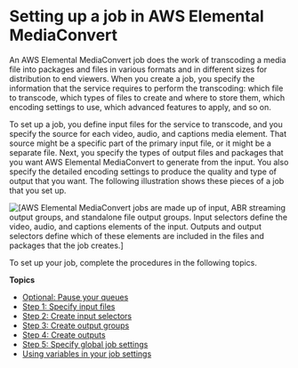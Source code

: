 # Setting up a job in AWS Elemental MediaConvert<a name="setting-up-a-job"></a>

An AWS Elemental MediaConvert job does the work of transcoding a media file into packages and files in various formats and in different sizes for distribution to end viewers\. When you create a job, you specify the information that the service requires to perform the transcoding: which file to transcode, which types of files to create and where to store them, which encoding settings to use, which advanced features to apply, and so on\.

To set up a job, you define input files for the service to transcode, and you specify the source for each video, audio, and captions media element\. That source might be a specific part of the primary input file, or it might be a separate file\. Next, you specify the types of output files and packages that you want AWS Elemental MediaConvert to generate from the input\. You also specify the detailed encoding settings to produce the quality and type of output that you want\. The following illustration shows these pieces of a job that you set up\.

![\[AWS Elemental MediaConvert jobs are made up of input, ABR streaming output groups, and standalone file output groups. Input selectors define the video, audio, and captions elements of the input. Outputs and output selectors define which of these elements are included in the files and packages that the job creates.\]](http://docs.aws.amazon.com/mediaconvert/latest/ug/images/Job_overview.png)

To set up your job, complete the procedures in the following topics\.

**Topics**
+ [Optional: Pause your queues](optional-pause-the-queue.md)
+ [Step 1: Specify input files](specify-input-settings.md)
+ [Step 2: Create input selectors](create-selectors.md)
+ [Step 3: Create output groups](specify-output-groups.md)
+ [Step 4: Create outputs](create-outputs.md)
+ [Step 5: Specify global job settings](specify-global-job-settings.md)
+ [Using variables in your job settings](using-variables-in-your-job-settings.md)